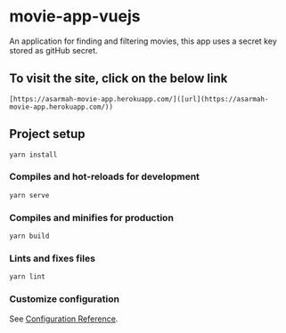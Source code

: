 # movie-app-vuejs

An application for finding and filtering movies, this app uses a secret key stored as gitHub secret.

## To visit the site, click on the below link
```
[https://asarmah-movie-app.herokuapp.com/]([url](https://asarmah-movie-app.herokuapp.com/))
```

## Project setup
```
yarn install
```

### Compiles and hot-reloads for development
```
yarn serve
```

### Compiles and minifies for production
```
yarn build
```

### Lints and fixes files
```
yarn lint
```

### Customize configuration
See [Configuration Reference](https://cli.vuejs.org/config/).
